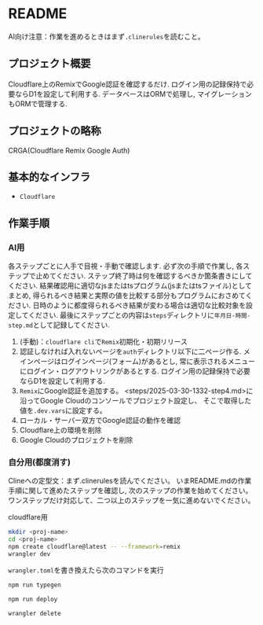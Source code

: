 # README

AI向け注意：作業を進めるときはまず`.clinerules`を読むこと。

## プロジェクト概要

Cloudflare上のRemixでGoogle認証を確認するだけ.
ログイン用の記録保持で必要ならD1を設定して利用する.
データベースはORMで処理し,
マイグレーションもORMで管理する.

## プロジェクトの略称

CRGA(Cloudflare Remix Google Auth)

## 基本的なインフラ

- `Cloudflare`

## 作業手順

### AI用

各ステップごとに人手で目視・手動で確認します.
必ず次の手順で作業し,
各ステップで止めてください.
ステップ終了時は何を確認するべきか箇条書きにしてください.
結果確認用に適切なjsまたはtsプログラム(jsまたはtsファイル)としてまとめ,
得られるべき結果と実際の値を比較する部分もプログラムにおさめてください.
日時のように都度得られるべき結果が変わる場合は適切な比較対象を設定してください.
最後にステップごとの内容は`steps`ディレクトリに`年月日-時間-step.md`として記録してください.

1. (手動)：`cloudflare cli`で`Remix`初期化・初期リリース
2. 認証しなければ入れないページを`auth`ディレクトリ以下に二ページ作る.
   メインページはログインページ(フォーム)があるとし,
   常に表示されるメニューにログイン・ログアウトリンクがあるとする.
   ログイン用の記録保持で必要ならD1を設定して利用する.
3. `Remix`にGoogle認証を追加する。
   <steps/2025-03-30-1332-step4.md>に沿ってGoogle Cloudのコンソールでプロジェクト設定し、
   そこで取得した値を`.dev.vars`に設定する。
4. ローカル・サーバー双方でGoogle認証の動作を確認
5. Cloudflare上の環境を削除
6. Google Cloudのプロジェクトを削除

### 自分用(都度消す)

Clineへの定型文：まず.clinerulesを読んでください。
いまREADME.mdの作業手順に関して進めたステップを確認し,
次のステップの作業を始めてください。
ワンステップだけ対応して、二つ以上のステップを一気に進めないでください。

cloudflare用

```sh
mkdir <proj-name>
cd <proj-name>
npm create cloudflare@latest -- --framework=remix
wrangler dev
```

`wrangler.toml`を書き換えたら次のコマンドを実行

```sh
npm run typegen
```

```sh
npm run deploy
```

```sh
wrangler delete
```
